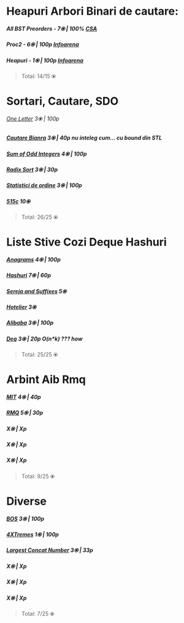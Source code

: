 


# Heapuri Arbori Binari de cautare:

  

##### All BST Preorders - 7⦿ | 100% [CSA](https://csacademy.com/contest/interview-archive/task/all-bst-preorders/)

##### Proc2 - 6⦿ | 100p [Infoarena](https://www.infoarena.ro/problema/proc2)

##### Heapuri - 1⦿ | 100p [Infoarena](https://www.infoarena.ro/problema/heapuri)

>Total: 14/15 ⦿

  

# Sortari, Cautare, SDO

  

###### [One Letter](https://csacademy.com/contest/archive/task/one_letter) 3⦿ | 100p

##### [Cautare Bianra](https://www.infoarena.ro/problema/cautbin) 3⦿ | 40p nu inteleg cum... cu bound din STL 

##### [Sum of Odd Integers](https://codeforces.com/problemset/problem/1327/A) 4⦿ | 100p

##### [Radix Sort](https://www.infoarena.ro/problema/radixsort) 3⦿ | 30p

##### [Statistici de ordine](https://www.infoarena.ro/problema/sdo) 3⦿ | 100p

##### [515c](https://codeforces.com/problemset/problem/515/C) 10⦿

  >Total: 26/25 ⦿
  
  

# Liste Stive Cozi Deque Hashuri

##### [Anagrams](https://csacademy.com/contest/archive/task/anagrams) 4⦿ | 100p

##### [Hashuri](https://www.infoarena.ro/problema/hashuri) 7⦿ | 60p

##### [Sereja and Suffixes](https://codeforces.com/problemset/problem/368/B) 5⦿

##### [Hotelier](https://codeforces.com/problemset/problem/1200/A) 3⦿

##### [Alibaba](https://www.infoarena.ro/problema/alibaba) 3⦿ | 100p

##### [Deq](https://www.infoarena.ro/problema/deque) 3⦿ | 20p O(n*k) ??? how

  >Total: 25/25 ⦿

# Arbint Aib Rmq

##### [MIT](https://www.infoarena.ro/problema/mit) 4⦿ | 40p

##### [RMQ](https://www.infoarena.ro/problema/rmq) 5⦿ | 30p

##### []() X⦿ | Xp

##### []() X⦿ | Xp

##### []() X⦿ | Xp

  >Total: 9/25 ⦿

# Diverse

##### [BOS](https://csacademy.com/contest/archive/task/bounded-offset-sorting) 3⦿ | 100p

##### [4XTremes](https://csacademy.com/contest/interview-archive/task/four-x-tremes/) 1⦿ | 100p

##### [Largest Concat Number](https://csacademy.com/contest/archive/task/largest-concat-number) 3⦿ | 33p

##### []() X⦿ | Xp

##### []() X⦿ | Xp

##### []() X⦿ | Xp

>Total: 7/25 ⦿